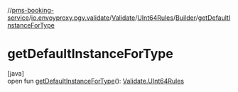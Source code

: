 //[pms-booking-service](../../../../../index.md)/[io.envoyproxy.pgv.validate](../../../index.md)/[Validate](../../index.md)/[UInt64Rules](../index.md)/[Builder](index.md)/[getDefaultInstanceForType](get-default-instance-for-type.md)

# getDefaultInstanceForType

[java]\
open fun [getDefaultInstanceForType](get-default-instance-for-type.md)(): [Validate.UInt64Rules](../index.md)